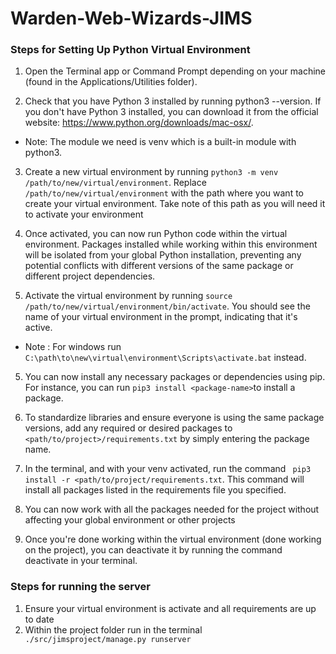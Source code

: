 # Warden-Web-Wizards-JIMS

### Steps for Setting Up Python Virtual Environment

1. Open the Terminal app or Command Prompt depending on your machine (found in the Applications/Utilities folder).

2. Check that you have Python 3 installed by running python3 --version. If you don't have Python 3 installed, you can download it from the official website: https://www.python.org/downloads/mac-osx/.
  - Note: The module we need is venv which is a built-in module with python3.

3. Create a new virtual environment by running `python3 -m venv /path/to/new/virtual/environment`. Replace `/path/to/new/virtual/environment` with the path where you want to create your virtual environment. Take note of this path as you will need it to activate your environment

4. Once activated, you can now run Python code within the virtual environment. Packages installed while working within this environment will be isolated from your global Python installation, preventing any potential conflicts with different versions of the same package or different project dependencies.

4. Activate the virtual environment by running `source /path/to/new/virtual/environment/bin/activate`. You should see the name of your virtual environment in the prompt, indicating that it's active.
 - Note : For windows run `C:\path\to\new\virtual\environment\Scripts\activate.bat` instead.

5. You can now install any necessary packages or dependencies using pip. For instance, you can run `pip3 install <package-name>`to install a package.

6. To standardize libraries and ensure everyone is using the same package versions, add any required or desired packages to `<path/to/project>/requirements.txt` by simply entering the package name.

7. In the terminal, and with your venv activated, run the command ` pip3 install -r <path/to/project/requirements.txt`. This command will install all packages listed in the requirements file you specified.

8. You can now work with all the packages needed for the project without affecting your global environment or other projects

8. Once you're done working within the virtual environment (done working on the project), you can deactivate it by running the command deactivate in your terminal.

### Steps for running the server
1. Ensure your virtual environment is activate and all requirements are up to date
2. Within the project folder run in the terminal` ./src/jimsproject/manage.py runserver`
